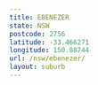 ```yaml
---
title: EBENEZER
state: NSW
postcode: 2756
latitude: -33.466271
longitude: 150.88744
url: /nsw/ebenezer/
layout: suburb
---
```

